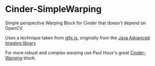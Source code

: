 Cinder-SimpleWarping
====================

Simple perspective Warping Block for Cinder that doesn't depend on OpenCV.

Uses a technique taken from [glfx.js](https://github.com/evanw/glfx.js), originally from the [Java Advanced Imaging library](http://docs.oracle.com/cd/E17802_01/products/products/java-media/jai/forDevelopers/jai-apidocs/javax/media/jai/PerspectiveTransform.html)

For more robust and complex warping use Paul Houx's great [Cinder-Warping](https://github.com/araid/Cinder-Warping) block.
